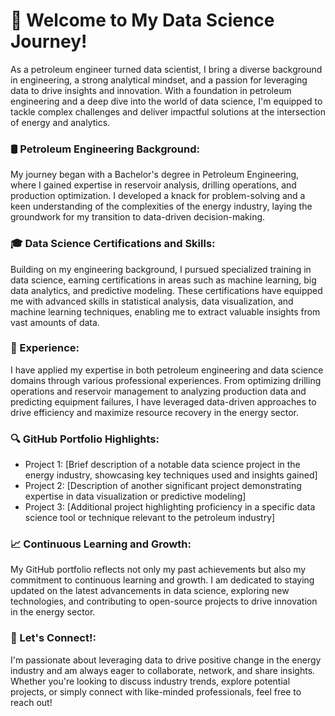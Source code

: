 
# 🚀 Welcome to My Data Science Journey!
 
As a petroleum engineer turned data scientist, I bring a diverse background in engineering, a strong analytical mindset, and a passion for leveraging data to drive insights and innovation. With a foundation in petroleum engineering and a deep dive into the world of data science, I'm equipped to tackle complex challenges and deliver impactful solutions at the intersection of energy and analytics.

### 🛢️ Petroleum Engineering Background: 
My journey began with a Bachelor's degree in Petroleum Engineering, where I gained expertise in reservoir analysis, drilling operations, and production optimization. I developed a knack for problem-solving and a keen understanding of the complexities of the energy industry, laying the groundwork for my transition to data-driven decision-making.

### 🎓 Data Science Certifications and Skills: 
Building on my engineering background, I pursued specialized training in data science, earning certifications in areas such as machine learning, big data analytics, and predictive modeling. These certifications have equipped me with advanced skills in statistical analysis, data visualization, and machine learning techniques, enabling me to extract valuable insights from vast amounts of data.

### 💼 Experience: 
I have applied my expertise in both petroleum engineering and data science domains through various professional experiences. From optimizing drilling operations and reservoir management to analyzing production data and predicting equipment failures, I have leveraged data-driven approaches to drive efficiency and maximize resource recovery in the energy sector.

### 🔍 GitHub Portfolio Highlights:

- Project 1: [Brief description of a notable data science project in the energy industry, showcasing key techniques used and insights gained]
- Project 2: [Description of another significant project demonstrating expertise in data visualization or predictive modeling]
- Project 3: [Additional project highlighting proficiency in a specific data science tool or technique relevant to the petroleum industry]

### 📈 Continuous Learning and Growth: 
My GitHub portfolio reflects not only my past achievements but also my commitment to continuous learning and growth. I am dedicated to staying updated on the latest advancements in data science, exploring new technologies, and contributing to open-source projects to drive innovation in the energy sector.

### 🤝 Let's Connect!:
I'm passionate about leveraging data to drive positive change in the energy industry and am always eager to collaborate, network, and share insights. Whether you're looking to discuss industry trends, explore potential projects, or simply connect with like-minded professionals, feel free to reach out!


